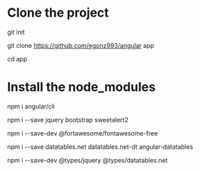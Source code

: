 # Clone the project

git init

git clone https://github.com/egonz993/angular app

cd app

# Install the node_modules

npm i angular/cli

npm i --save jquery bootstrap sweetalert2

npm i --save-dev @fortawesome/fontawesome-free

npm i --save datatables.net datatables.net-dt angular-datatables

npm i --save-dev @types/jquery @types/datatables.net
